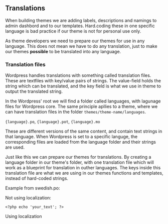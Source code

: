 ## Translations

When building themes we are adding labels, descriptions and namings to admin dashbord and to our templates. Hard.coding these in one specific language is bad practice if our theme is not for personal use only. 

As theme developers we need to prepare our themes for use in any language. This does not mean we have to do any translation, just to make our themes **possible** to be translated into any language.

### Translation files
Wordpress handles translations with something called translation files. These are textfiles with key/value pairs of strings. The value-field holds the string which can be translated, and the key field is what we use in theme to output the translated string.

In the Wordpress' root we will find a folder called languages, with lagunage files for Wordpress core. The same principle apllies to a theme, where we can have translation files in the folder `themes/theme-name/languages`.

`{language}.po`, `{language}.pot`, `{language}.mo`

These are different versions of the same content, and contain text strings in that language. When Wordpress is set to a specific languge, the corresponding files are loaded from the language folder and their strings are used.

Just like this we can prepare our themes for translations. By creating a language folder in our theme's folder, with one translation file which will work as a blueprint for translation in outher languages. The keys inside this translation file are what we are using in our themes functions and templates, instead of hard-coded strings.

Example from swedish.po:

Not using localization:

`<?php echo 'your_text'; ?>`

Using localization
	
<?php _e('your_text', 'theme_name'); ?>





